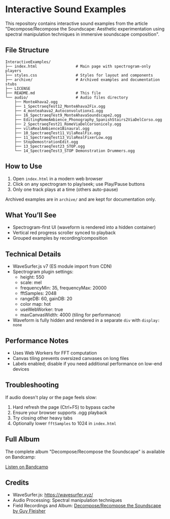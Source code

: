 # Interactive Sound Examples

This repository contains interactive sound examples from the article "Decompose/Recompose the Soundscape: Aesthetic experimentation using spectral manipulation techniques in immersive soundscape composition".

## File Structure

```
InteractiveExamples/
├── index.html                 # Main page with spectrogram-only players
├── styles.css                 # Styles for layout and components
├── archive/                   # Archived examples and documentation stubs
├── LICENSE
├── README.md                  # This file
└── audio/                     # Audio files directory
    ├── MonteAhava2.ogg
    ├── 1_SpectraeqTest12_MonteAhava2Fix.ogg
    ├── 4_monteahava2_Autoconvolutionx1.ogg
    ├── 16_SpectraeqTest9_MonteAhavaSoundscape2.ogg
    ├── EditingRomeAmbience_Phonography_SpanishStairs2ViaDelCorso.ogg
    ├── 2_SpectraeqTest21_RomeViaDelCorsonicely.ogg
    ├── vilaRealAmbience1Binaural.ogg
    ├── 10_SpectraeqTest11_VilaRealFix.ogg
    ├── 11_SpectraeqTest13_VilaRealFixerLow.ogg
    ├── StopDemostrationEdit.ogg
    ├── 13_SpectraeqTest23_STOP.ogg
    └── 14_SpectraeqTest3_STOP Demonstration Drummers.ogg
```

## How to Use

1. Open `index.html` in a modern web browser
2. Click on any spectrogram to play/seek; use Play/Pause buttons
3. Only one track plays at a time (others auto-pause)

Archived examples are in `archive/` and are kept for documentation only.

## What You’ll See

- Spectrogram-first UI (waveform is rendered into a hidden container)
- Vertical red progress scroller synced to playback
- Grouped examples by recording/composition

## Technical Details

- WaveSurfer.js v7 (ES module import from CDN)
- Spectrogram plugin settings:
  - height: 550
  - scale: mel
  - frequencyMin: 35, frequencyMax: 20000
  - fftSamples: 2048
  - rangeDB: 60, gainDB: 20
  - color map: hot
  - useWebWorker: true
  - maxCanvasWidth: 4000 (tiling for performance)
- Waveform is fully hidden and rendered in a separate `div` with `display: none`

## Performance Notes

- Uses Web Workers for FFT computation
- Canvas tiling prevents oversized canvases on long files
- Labels enabled; disable if you need additional performance on low-end devices

## Troubleshooting

If audio doesn't play or the page feels slow:
1. Hard refresh the page (Ctrl+F5) to bypass cache
2. Ensure your browser supports .ogg playback
3. Try closing other heavy tabs
4. Optionally lower `fftSamples` to 1024 in `index.html`

## Full Album

The complete album "Decompose/Recompose the Soundscape" is available on Bandcamp:

[Listen on Bandcamp](https://guyfleisher.bandcamp.com/album/decompose-recompose-the-soundscape)

## Credits

- WaveSurfer.js: https://wavesurfer.xyz/
- Audio Processing: Spectral manipulation techniques
- Field Recordings and Album: [Decompose/Recompose the Soundscape by Guy Fleisher](https://guyfleisher.bandcamp.com/album/decompose-recompose-the-soundscape)
